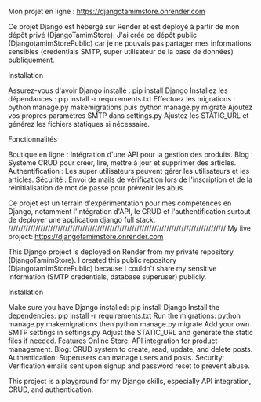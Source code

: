 Mon projet en ligne : https://djangotamimstore.onrender.com

Ce projet Django est hébergé sur Render et est déployé à partir de mon dépôt privé (DjangoTamimStore). J'ai créé ce dépôt public (DjangotamimStorePublic) car je ne pouvais pas partager mes informations sensibles (credentials SMTP, super utilisateur de la base de données) publiquement.

Installation

Assurez-vous d'avoir Django installé : pip install Django
Installez les dépendances : pip install -r requirements.txt
Effectuez les migrations : python manage.py makemigrations puis python manage.py migrate
Ajoutez vos propres paramètres SMTP dans settings.py
Ajustez les STATIC_URL et générez les fichiers statiques si nécessaire.

Fonctionnalités

Boutique en ligne : Intégration d'une API pour la gestion des produits.
Blog : Système CRUD pour créer, lire, mettre à jour et supprimer des articles.
Authentification : Les super utilisateurs peuvent gérer les utilisateurs et les articles.
Sécurité : Envoi de mails de vérification lors de l'inscription et de la réinitialisation de mot de passe pour prévenir les abus.


Ce projet est un terrain d'expérimentation pour mes compétences en Django, notamment l'intégration d'API, le CRUD et l'authentification surtout de deployer une application django full stack.
////////////////////////////////////////////////////////////////////////////////////////
My live project: https://djangotamimstore.onrender.com

This Django project is deployed on Render from my private repository (DjangoTamimStore). I created this public repository (DjangotamimStorePublic) because I couldn't share my sensitive information (SMTP credentials, database superuser) publicly.

Installation

Make sure you have Django installed: pip install Django
Install the dependencies: pip install -r requirements.txt
Run the migrations: python manage.py makemigrations then python manage.py migrate
Add your own SMTP settings in settings.py
Adjust the STATIC_URL and generate the static files if needed.
Features
Online Store: API integration for product management.
Blog: CRUD system to create, read, update, and delete posts.
Authentication: Superusers can manage users and posts.
Security: Verification emails sent upon signup and password reset to prevent abuse.


This project is a playground for my Django skills, especially API integration, CRUD, and authentication.
